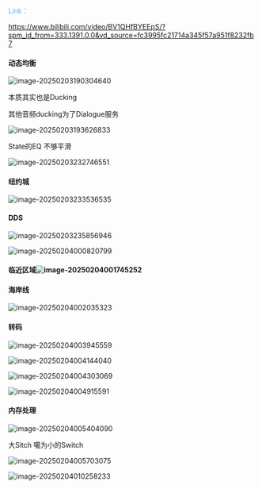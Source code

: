 <font color=#4db8ff>Link：</font>

https://www.bilibili.com/video/BV1QHfBYEEpS/?spm_id_from=333.1391.0.0&vd_source=fc3995fc21714a345f57a951f8232fb7



#### 动态均衡

![image-20250203190304640](./assets/image-20250203190304640.png)



本质其实也是Ducking 

其他音频ducking为了Dialogue服务

![image-20250203193626833](./assets/image-20250203193626833.png)





State的EQ 不够平滑





![image-20250203232746551](./assets/image-20250203232746551.png)



#### 纽约城

![image-20250203233536535](./assets/image-20250203233536535.png)



#### DDS

![image-20250203235856946](./assets/image-20250203235856946.png)



![image-20250204000820799](./assets/image-20250204000820799.png)



#### 临近区域![image-20250204001745252](./assets/image-20250204001745252.png)



#### 海岸线

![image-20250204002035323](./assets/image-20250204002035323.png)



#### 转码

![image-20250204003945559](./assets/image-20250204003945559.png)

![image-20250204004144040](./assets/image-20250204004144040.png)

![image-20250204004303069](./assets/image-20250204004303069.png)

![image-20250204004915591](./assets/image-20250204004915591.png)



#### 内存处理

![image-20250204005404090](./assets/image-20250204005404090.png)

大Sitch 噶为小的Switch

![image-20250204005703075](./assets/image-20250204005703075.png)

![image-20250204010258233](./assets/image-20250204010258233.png)